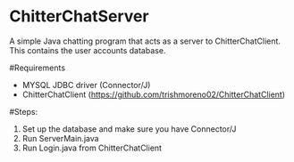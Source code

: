 # ChitterChatServer
A simple Java chatting program that acts as a server to ChitterChatClient. This contains the user accounts database. 

#Requirements
- MYSQL JDBC driver (Connector/J)
- ChitterChatClient (https://github.com/trishmoreno02/ChitterChatClient)

#Steps:
1. Set up the database and make sure you have Connector/J
2. Run ServerMain.java
3. Run Login.java from ChitterChatClient
